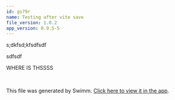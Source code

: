 ```yaml
---
id: gs79r
name: Testing after vite save
file_version: 1.0.2
app_version: 0.9.5-5
---
```


s;dkfsd;kfsdfsdf

sdfsdf

WHERE IS THSSSS

<br/>

This file was generated by Swimm. [Click here to view it in the app](http://localhost:5000/repos/Z2l0aHViJTNBJTNBc3Rva2Utd2VhdGhlciUzQSUzQUFkZGllQ29oZW4=/docs/gs79r).